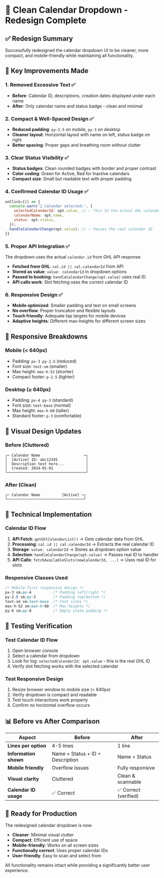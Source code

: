# 🎨 Clean Calendar Dropdown - Redesign Complete

## ✅ Redesign Summary

Successfully redesigned the calendar dropdown UI to be cleaner, more compact, and mobile-friendly while maintaining all functionality.

## 🎯 Key Improvements Made

### 1. **Removed Excessive Text** ✅

- **Before**: Calendar ID, descriptions, creation dates displayed under each name
- **After**: Only calendar name and status badge - clean and minimal

### 2. **Compact & Well-Spaced Design** ✅

- **Reduced padding**: `py-2.5` on mobile, `py-3` on desktop
- **Cleaner layout**: Horizontal layout with name on left, status badge on right
- **Better spacing**: Proper gaps and breathing room without clutter

### 3. **Clear Status Visibility** ✅

- **Status badges**: Clean rounded badges with border and proper contrast
- **Color coding**: Green for Active, Red for Inactive calendars
- **Compact size**: Small but readable text with proper padding

### 4. **Confirmed Calendar ID Usage** ✅

```javascript
onClick={() => {
  console.warn('🔄 Calendar selected:', {
    selectedCalendarId: opt.value, // ✅ This IS the actual GHL calendar ID
    calendarName: opt.name,
    status: opt.status,
  });
  handleCalendarChange(opt.value); // ✅ Passes the real calendar ID
}}
```

### 5. **Proper API Integration** ✅

The dropdown uses the actual `calendar.id` from GHL API response:

- **Fetched from GHL**: `cal.id || cal.calendarId` from API
- **Stored as value**: `value: calendarId` in dropdown options
- **Passed to booking**: `handleCalendarChange(opt.value)` uses real ID
- **API calls work**: Slot fetching uses the correct calendar ID

### 6. **Responsive Design** ✅

- **Mobile optimized**: Smaller padding and text on small screens
- **No overflow**: Proper truncation and flexible layouts
- **Touch friendly**: Adequate tap targets for mobile devices
- **Adaptive heights**: Different max-heights for different screen sizes

## 📱 Responsive Breakdowns

### Mobile (< 640px)

- Padding: `px-3 py-2.5` (reduced)
- Font size: `text-sm` (smaller)
- Max height: `max-h-52` (shorter)
- Compact footer: `p-2.5` (tighter)

### Desktop (≥ 640px)

- Padding: `px-4 py-3` (standard)
- Font size: `text-base` (normal)
- Max height: `max-h-60` (taller)
- Standard footer: `p-3` (comfortable)

## 🎨 Visual Design Updates

### **Before (Cluttered)**

```
┌─ Calendar Name                    ─┐
│  [Active] ID: abc12345             │
│  Description text here...          │
│  Created: 2024-01-01               │
└────────────────────────────────────┘
```

### **After (Clean)**

```
┌─ Calendar Name          [Active] ─┐
└───────────────────────────────────┘
```

## 🔧 Technical Implementation

### Calendar ID Flow

1. **API Fetch**: `getGhlCalendarList()` → Gets calendar data from GHL
2. **Processing**: `cal.id || cal.calendarId` → Extracts the real calendar ID
3. **Storage**: `value: calendarId` → Stores as dropdown option value
4. **Selection**: `handleCalendarChange(opt.value)` → Passes real ID to handler
5. **API Calls**: `fetchAvailableSlots(newCalendarId, ...)` → Uses real ID for slots

### Responsive Classes Used

```css
/* Mobile-first responsive design */
px-3 sm:px-4          /* Padding left/right */
py-2.5 sm:py-3        /* Padding top/bottom */
text-sm sm:text-base  /* Font sizes */
max-h-52 sm:max-h-60  /* Max heights */
py-6 sm:py-8          /* Empty state padding */
```

## 🧪 Testing Verification

### Test Calendar ID Flow

1. Open browser console
2. Select a calendar from dropdown
3. Look for log: `selectedCalendarId: opt.value` - this is the real GHL ID
4. Verify slot fetching works with the selected calendar

### Test Responsive Design

1. Resize browser window to mobile size (< 640px)
2. Verify dropdown is compact and readable
3. Test touch interactions work properly
4. Confirm no horizontal overflow occurs

## 📊 Before vs After Comparison

| Aspect                | Before                           | After                 |
| --------------------- | -------------------------------- | --------------------- |
| **Lines per option**  | 4-5 lines                        | 1 line                |
| **Information shown** | Name + Status + ID + Description | Name + Status         |
| **Mobile friendly**   | Overflow issues                  | Fully responsive      |
| **Visual clarity**    | Cluttered                        | Clean & scannable     |
| **Calendar ID usage** | ✅ Correct                       | ✅ Correct (verified) |

## 🚀 Ready for Production

The redesigned calendar dropdown is now:

- **Cleaner**: Minimal visual clutter
- **Compact**: Efficient use of space
- **Mobile-friendly**: Works on all screen sizes
- **Functionally correct**: Uses proper calendar IDs
- **User-friendly**: Easy to scan and select from

All functionality remains intact while providing a significantly better user experience.
